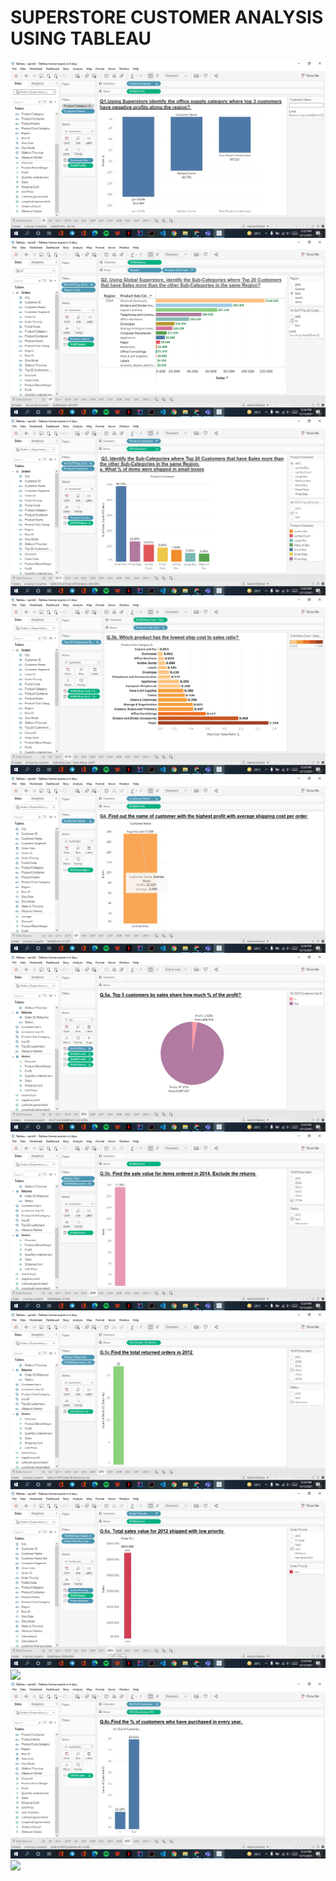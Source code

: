# SUPERSTORE CUSTOMER ANALYSIS USING TABLEAU

![](https://github.com/harshitrathod1/Superstore-Customer-Analysis/blob/main/Images/Img%20(1).png?raw=true)
![](https://github.com/harshitrathod1/Superstore-Customer-Analysis/blob/main/Images/Img%20(2).png?raw=true)
![](https://github.com/harshitrathod1/Superstore-Customer-Analysis/blob/main/Images/Img%20(3).png?raw=true)
![](https://github.com/harshitrathod1/Superstore-Customer-Analysis/blob/main/Images/Img%20(4).png?raw=true)
![](https://github.com/harshitrathod1/Superstore-Customer-Analysis/blob/main/Images/Img%20(5).png?raw=true)
![](https://github.com/harshitrathod1/Superstore-Customer-Analysis/blob/main/Images/Img%20(6).png?raw=true)
![](https://github.com/harshitrathod1/Superstore-Customer-Analysis/blob/main/Images/Img%20(7).png?raw=true)
![](https://github.com/harshitrathod1/Superstore-Customer-Analysis/blob/main/Images/Img%20(8).png?raw=true)
![](https://github.com/harshitrathod1/Superstore-Customer-Analysis/blob/main/Images/Img%20(9).png?raw=true)
![](https://user-images.githubusercontent.com/48837539/145767139-bbc9d58e-3c36-45d5-87c8-824275e8e415.png)
![](https://github.com/harshitrathod1/Superstore-Customer-Analysis/blob/main/Images/Img%20(11).png?raw=true)
![](https://user-images.githubusercontent.com/48837539/145767327-f579019d-7d61-4de8-a4cb-372dd907ac16.png)
